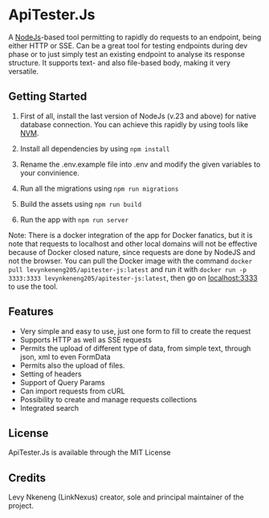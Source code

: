 # ApiTester.Js

A [NodeJs](https://nodejs.org/)-based tool permitting to rapidly do requests to an endpoint, being either HTTP or SSE. Can be a great tool for testing endpoints during dev phase or to just simply test an existing endpoint to analyse its response structure. It supports text- and also file-based body, making it very versatile.

## Getting Started

1. First of all, install the last version of NodeJs (v.23 and above) for native database connection. You can achieve this rapidly by using tools like [NVM](https://github.com/nvm-sh/nvm).

2. Install all dependencies by using `npm install`

3. Rename the .env.example file into .env and modify the given variables to your convinience.

4. Run all the migrations using `npm run migrations`

5. Build the assets using `npm run build`

6. Run the app with `npm run server`

Note: There is a docker integration of the app for Docker fanatics, but it is note that requests to localhost and other local domains will not be effective because of Docker closed nature, since requests are done by NodeJS and not the browser.
You can pull the Docker image with the command `docker pull levynkeneng205/apitester-js:latest` and run it with `docker run -p 3333:3333 levynkeneng205/apitester-js:latest`, then go on [localhost:3333](http://localhost:3333) to use the tool.

## Features

- Very simple and easy to use, just one form to fill to create the request
- Supports HTTP as well as SSE requests
- Permits the upload of different type of data, from simple text, through json, xml to even FormData
- Permits also the upload of files.
- Setting of headers
- Support of Query Params
- Can import requests from cURL
- Possibility to create and manage requests collections
- Integrated search

## License

ApiTester.Js is available through the MIT License

## Credits

Levy Nkeneng (LinkNexus) creator, sole and principal maintainer of the project.
